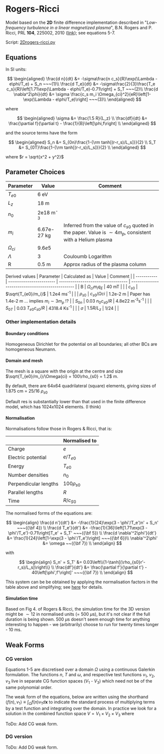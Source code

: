 # Rogers-Ricci

Model based on the **2D** finite difference implementation described in "*Low-frequency turbulence in a linear magnetized plasma*", B.N. Rogers and P. Ricci, PRL **104**, 225002, 2010 ([link](https://journals.aps.org/prl/abstract/10.1103/PhysRevLett.104.225002)); see equations 5-7.

Script: [2Drogers-ricci.py](../scripts/2Drogers-ricci.py)

## Equations

In SI units:

$$
\begin{aligned}
\frac{d n}{dt} &= -\sigma\frac{n c_s}{R}\exp(\Lambda - e\phi/T_e) + S_n ~~~(1)\\
\frac{d T_e}{dt} &= -\sigma\frac{2}{3}\frac{T_e c_s}{R}\left[1.71\exp(\Lambda - e\phi/T_e)-0.71\right] + S_T ~~~(2)\\
\frac{d \nabla^2\phi}{dt} &= \sigma \frac{c_s m_i \Omega_{ci}^2}{eR}\left[1-\exp(\Lambda - e\phi/T_e)\right] ~~~(3)\\
\end{aligned}
$$

where

$$
\begin{aligned}
\sigma &= \frac{1.5 R}{L_z} \\
\frac{df}{dt} &= \frac{\partial f}{\partial t} - \frac{1}{B}\left[\phi,f\right] \\
\end{aligned}
$$

and the source terms have the form

$$
\begin{aligned}
S_n &= S_{0n}\frac{1-{\rm tanh[(r-r_s)/L_s]}}{2} \\
S_T &= S_{0T}\frac{1-{\rm tanh[(r-r_s)/L_s]}}{2} \\
\end{aligned}
$$

where $r = \sqrt{x^2 + y^2}$

## Parameter Choices

| Parameter     | Value               | Comment                                                                                                         |
| ------------- | ------------------- | --------------------------------------------------------------------------------------------------------------- |
| $T_{e0}$      | 6 eV                |                                                                                                                 |
| $L_z$         | 18 m                |                                                                                                                 |
| $n_0$         | 2e18 m<sup>-3</sup> |                                                                                                                 |
| $m_i$         | 6.67e-27 kg         | Inferred from the value of $c_{s0}$ quoted in the paper. Value is $\sim 4 m_p$, consistent with a Helium plasma |
| $\Omega_{ci}$ | $9.6e5$             |                                                                                                                 |
| $\Lambda$     | 3                   | Couloumb Logarithm                                                                                              |
| R             | 0.5 m               | Approx radius of the plasma column                                                                              |

Derived values
| Parameter   | Calculated as            | Value                               | Comment                                           |
| ----------- | ------------------------ | ----------------------------------- | ------------------------------------------------- |
| B           | $\Omega_{ci} m_i q_E$    | 40 mT                               |                                                   |
| $c_{s0}$    | $\sqrt{T_{e0}/m_i}$      | 1.2e4 ms<sup>-1</sup>               |                                                   |
| $\rho_{s0}$ | $c_{s0}/\Omega{ci}$      | 1.2e-2 m                            | Paper has 1.4e-2 m ... implies $m_i\sim 3 m_p$ !? |
| $S_{0n}$    | 0.03 $n_0 c_{s0}/R$      | 4.8e22 m<sup>-3</sup>s<sup>-1</sup> |                                                   |
| $S_{0T}$    | 0.03 $T_{e0} c_{s0} / R$ | 4318.4 Ks<sup>-1</sup>              |                                                   |
| $\sigma$    | $1.5 R/L_z$              | 1/24                                |                                                   |

### Other implementation details

#### Boundary conditions
Homogeneous Dirichlet for the potential on all boundaries; all other BCs are homogeneous Neumann.


#### Domain and mesh

The mesh is a square with the origin at the centre and size $\sqrt{T_{e0}/m_i}/\Omega{ci} = 100\rho_{s0} = 1.2$ m.

By default, there are 64x64 quadrilateral (square) elements, giving sizes of 1.875 cm = 25/16 $\rho_{s0}$

Default res is substantially lower than that used in the finite difference model, which has 1024x1024 elements. (I think)

#### Normalisation

Normalisations follow those in Rogers & Ricci, that is:

|                       | Normalised to   |
| --------------------- | --------------- |
| Charge                | $e$             |
| Electric potential    | $e/T_{e0}$      |
| Energy                | $T_{e0}$        |
| Number densities      | $n_0$           |
| Perpendicular lengths | $100 \rho_{s0}$ |
| Parallel lengths      | $R$             |
| Time                  | $R/c_{S0}$      |


The normalised forms of the equations are:

$$
\begin{align}
\frac{d n'}{dt'} &= -\frac{1}{24}\exp(3 - \phi'/T_e')n' + S_n'  ~~~({\bf 4}) \\
\frac{d T_e'}{dt'} &= -\frac{1}{36}\left[1.71\exp(3 - \phi'/T_e')-0.71\right]T_e' + S_T'  ~~~({\bf 5}) \\
\frac{d \nabla'^2\phi'}{dt'} &= \frac{1}{24}\left[1-\exp(3 - \phi'/T_e')\right] ~~~({\bf 6})\\
\nabla'^2\phi' &= \omega ~~({\bf 7}) \\
\end{align}
$$

with 

$$
\begin{align}
S_n' = S_T' &= 0.03\left\\{1-\tanh[(\rho_{s0}r'-r_s)/L_s]\right\\} \\
\frac{df'}{dt'} &= \frac{\partial f'}{\partial t'} - 40\left[\phi',f'\right]' ~~~({\bf 7}) \\
\end{align}
$$

This system can be be obtained by applying the normalisation factors in the table above and simplifying; see [here](./details/rogers-ricci-2d-normalised.md) for details.

#### Simulation time

Based on Fig 4. of Rogers & Ricci, the simulation time for the 3D version might be $\sim 12$ in normalised units (= $500~\mu$s), but it's not clear if the full duration is being shown. 
$500~\mu$s doesn't seem enough time for anything interesting to happen - we (arbitrarily) choose to run for twenty times longer - $10~$ms.

## Weak Forms

### CG version

Equations 1-5 are discretised over a domain $\Omega$ using a continuous Galerkin formulation.
The functions $n$, $T$ and $\omega$, and respective test functions $v_1$, $v_2$, $v_3$ live in separate CG function spaces ($V_1$ - $V_3$) which need not be of the same polynomial order.

The weak form of the equations, below are written using the shorthand $\left< f(n), v_1 \right> \equiv \int_\Omega f(n) v_1 d\mathbf{x}$ to indicate the standard process of multiplying terms by a test function and integrating over the domain. In practice we look for a solution in the combined function space $V=V_1\times V_2\times V_3$ where

ToDo: Add CG weak form.

### DG version

ToDo: Add DG weak form.